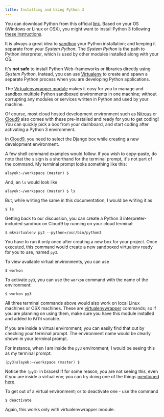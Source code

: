 ```yaml
---
title: Installing and Using Python 3
---
```

You can download Python from this official [link](https://www.python.org/downloads/). Based on your OS (Windows or Linux or OSX), you might want to install Python 3 following [these instructions](http://docs.python-guide.org/en/latest/starting/installation/).

It is always a great idea to [sandbox](https://en.wikipedia.org/wiki/Sandbox_(computer_security)) your Python installation; and keeping it separate from your _System Python_. The _System Python_ is the path to Python interpreter, which is used by other modules installed along with your OS.

It's **not safe** to install Python Web-frameworks or libraries directly using _System Python_. Instead, you can use [Virtualenv](https://virtualenv.readthedocs.org/en/latest/) to create and spawn a separate Python process when you are developing Python applications.

The [Virtualenvwrapper module](https://virtualenvwrapper.readthedocs.org/en/latest/) makes it easy for you to manage and sandbox multiple Python sandboxed environments in one machine; without corrupting any modules or services written in Python and used by your machine.

Of course, most cloud hosted development environment such as [Nitrous](https://www.nitrous.io/) or [Cloud9](https://c9.io/) also comes with these pre-installed and ready for you to get coding! You can quickly pick a box from your dashboard, and start coding after activating a Python 3 environment.

In [Cloud9](https://c9.io/), you need to select the Django box while creating a new development environment.

A few shell command examples would follow. If you wish to copy-paste, do note that the `$` sign is a shorthand for the terminal prompt, it's not part of the command. My terminal prompt looks something like this:

    alayek:~/workspace (master) $

And, an `ls` would look like

    alayek:~/workspace (master) $ ls

But, while writing the same in this documentation, I would be writing it as

    $ ls

Getting back to our discussion, you can create a Python 3 interpreter-included sandbox on Cloud9 by running on your cloud terminal:

    $ mkvirtualenv py3 --python=/usr/bin/python3

You have to run it only once after creating a new box for your project. Once executed, this command would create a new sandboxed virtualenv ready for you to use, named `py3`.

To view available virtual environments, you can use

    $ workon

To activate `py3`, you can use the `workon` command with the name of the environment:

    $ workon py3

All three terminal commands above would also work on local Linux machines or OSX machines. These are [virtualenvwrapper](https://virtualenvwrapper.readthedocs.org/en/latest/#introduction) commands; so if you are planning on using them, make sure you have this module installed and added to `PATH` variable.

If you are inside a virtual environment; you can easily find that out by checking your terminal prompt. The environment name would be clearly shown in your terminal prompt.

For instance, when I am inside the `py3` environment; I would be seeing this as my terminal prompt:

    (py3)alayek:~/workspace (master) $

Notice the `(py3)` in braces! If for some reason, you are not seeing this, even if you are inside a virtual env; you can try doing one of the things [mentioned here](http://stackoverflow.com/questions/1871549/python-determine-if-running-inside-virtualenv).

To get out of a virtual environment; or to deactivate one - use the command

    $ deactivate

Again, this works only with virtualenvwrapper module.